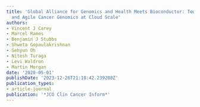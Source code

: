 ```yaml
---
title: 'Global Alliance for Genomics and Health Meets Bioconductor: Toward Reproducible
  and Agile Cancer Genomics at Cloud Scale'
authors:
- Vincent J Carey
- Marcel Ramos
- Benjamin J Stubbs
- Shweta Gopaulakrishnan
- Sehyun Oh
- Nitesh Turaga
- Levi Waldron
- Martin Morgan
date: '2020-05-01'
publishDate: '2023-12-26T21:18:42.239288Z'
publication_types:
- article-journal
publication: '*JCO Clin Cancer Inform*'
---
```

